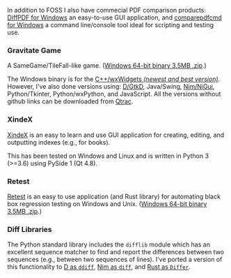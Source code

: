 In addition to FOSS I also have commecial PDF comparison products: [DiffPDF for Windows](https://www.qtrac.eu/diffpdf.html) an easy-to-use GUI application, and [comparepdfcmd for Windows](https://www.qtrac.eu/comparepdfcmd.html) a command line/console tool ideal for scripting and testing use.

### Gravitate Game

A SameGame/TileFall-like game.
([Windows 64-bit binary 3.5MB .zip](https://github.com/mark-summerfield/gravitate-wx/blob/master/Gravitate.zip).)

The Windows binary is for the
[C++/wxWidgets *(newest and best version)*](https://github.com/mark-summerfield/gravitate-wx).
However, I've also done versions using:
[D/GtkD](https://github.com/mark-summerfield/gravitate-d),
Java/Swing,
[Nim/NiGui](https://github.com/mark-summerfield/gravitate-nim),
Python/Tkinter,
Python/wxPython,
and JavaScript.
All the versions without github links can be downloaded from [Qtrac](http://www.qtrac.eu/gravitate.html).

### XindeX

[XindeX](https://github.com/mark-summerfield/xindex) is an easy to learn and use GUI application for creating, editing, and outputting indexes (e.g., for books).

This has been tested on Windows and Linux and is written in Python 3 (>=3.6) using PySide 1 (Qt 4.8).

### Retest

[Retest](https://www.qtrac.eu/retest.html) is an easy to use application (and Rust library) for automating black box regression testing on Windows and Unix.
([Windows 64-bit binary 3.5MB .zip](https://www.qtrac.eu/retest-4.0.6.zip).)

### Diff Libraries

The Python standard library includes the `difflib` module which has an excellent sequence matcher to find and report the differences between two sequences (e.g., between two sequences of lines). I've ported a version of this functionality to
[D as `ddiff`](https://github.com/mark-summerfield/ddiff),
[Nim as `diff`](https://github.com/mark-summerfield/diff), and
[Rust as `Differ`](https://github.com/mark-summerfield/differ).
